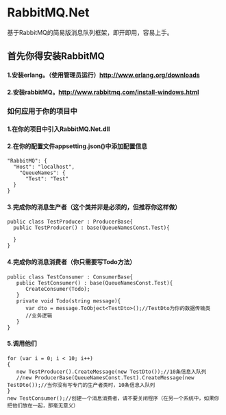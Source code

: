 # RabbitMQ.Net
基于RabbitMQ的简易版消息队列框架，即开即用，容易上手。

## 首先你得安装RabbitMQ
#### 1.安装erlang。（使用管理员运行）http://www.erlang.org/downloads
#### 2.安装rabbitMQ。http://www.rabbitmq.com/install-windows.html

### 如何应用于你的项目中
#### 1.在你的项目中引入RabbitMQ.Net.dll
#### 2.在你的配置文件appsetting.json()中添加配置信息

```
"RabbitMQ": {
  "Host": "localhost",
    "QueueNames": {
      "Test": "Test"
  }
}
```
#### 3.完成你的消息生产者（这个类并非是必须的，但推荐你这样做）
```
public class TestProducer : ProducerBase{
  public TestProducer() : base(QueueNamesConst.Test){

  }
}
```
#### 4.完成你的消息消费者（你只需要写Todo方法）
```
public class TestConsumer : ConsumerBase{
   public TestConsumer() : base(QueueNamesConst.Test){
      CreateConsumer(Todo);
   }
   private void Todo(string message){
      var dto = message.ToObject<TestDto>();//TestDto为你的数据传输类
      //业务逻辑
   }
}
```
#### 5.调用他们
```
for (var i = 0; i < 10; i++)
{
   new TestProducer().CreateMessage(new TestDto());//10条信息入队列
   //new ProducerBase(QueueNamesConst.Test).CreateMessage(new TestDto());//当你没有写专门的生产者类时，10条信息入队列
}
new TestConsumer();//创建一个消息消费者，请不要关闭程序（在另一个系统中，如果你把他们放在一起，那毫无意义）
```
